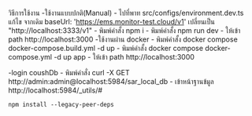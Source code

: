 วิธีการใช้งาน
  -ใช้งานแบบปกติ(Manual) 
    - ไปที่พาท src/configs/environment.dev.ts แก้ไข จากเดิม baseUrl: 'https://ems.monitor-test.cloud/v1' เปลี่ยนเป็น "http://localhost:3333/v1"
    - พิมพ์คำสั้ง npm i
    - พิมพ์คำสั้ง npm run dev
    - ให้เข้า path http://localhost:3000
  -ใช้งานผ่าน docker
    - พิมพ์คำสั้ง docker compose docker-compose.build.yml -d up 
    - พิมพ์คำสั้ง docker compose docker-compose.yml -d up app
    - ให้เข้า path http://localhost:3000

  -login coushDb
    - พิมพ์คำสั่ง curl -X GET http://admin:admin@localhost:5984/sar_local_db
    - เข้าหน้าฐานข้มูล http://localhost:5984/_utils/#

    npm install --legacy-peer-deps
